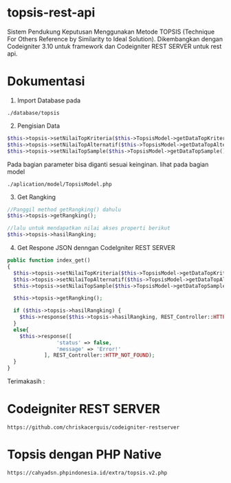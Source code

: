 # topsis-rest-api
Sistem Pendukung Keputusan Menggunakan Metode TOPSIS (Technique For Others Reference by Similarity to Ideal Solution).
Dikembangkan dengan Codeigniter 3.10 untuk framework dan Codeigniter REST SERVER untuk rest api.

# Dokumentasi
1. Import Database pada 
```
./database/topsis
```

2. Pengisian Data
```php
$this->topsis->setNilaiTopKriteria($this->TopsisModel->getDataTopKriteria());
$this->topsis->setNilaiTopAlternatif($this->TopsisModel->getDataTopAlternatif());
$this->topsis->setNilaiTopSample($this->TopsisModel->getDataTopSample());
```
Pada bagian parameter bisa diganti sesuai keinginan. lihat pada bagian model
```
./aplication/model/TopsisModel.php
```
3. Get Rangking
```php
//Panggil method getRangking() dahulu
$this->topsis->getRangking();

//lalu untuk mendapatkan nilai akses properti berikut
$this->topsis->hasilRangking;
```
4. Get Respone JSON denngan CodeIgniter REST SERVER
```php
public function index_get()
{
  $this->topsis->setNilaiTopKriteria($this->TopsisModel->getDataTopKriteria());
  $this->topsis->setNilaiTopAlternatif($this->TopsisModel->getDataTopAlternatif());
  $this->topsis->setNilaiTopSample($this->TopsisModel->getDataTopSample());

  $this->topsis->getRangking();

  if ($this->topsis->hasilRangking) {
    $this->response($this->topsis->hasilRangking, REST_Controller::HTTP_OK);
  }
  else{
    $this->response([
                'status' => false,
                'message' => 'Error!'
            ], REST_Controller::HTTP_NOT_FOUND);
  }
}
```

Terimakasih :
# Codeigniter REST SERVER
```
https://github.com/chriskacerguis/codeigniter-restserver
```

# Topsis dengan PHP Native
```
https://cahyadsn.phpindonesia.id/extra/topsis.v2.php
```
